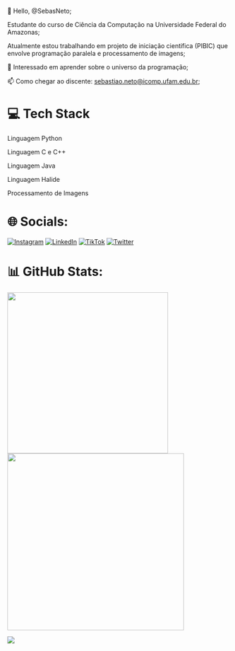 👋 Hello, @SebasNeto;

Estudante do curso de Ciência da Computação na Universidade Federal do Amazonas;

Atualmente estou trabalhando em projeto de iniciação cientifica (PIBIC) que envolve programação paralela e processamento de imagens;

👀 Interessado em aprender sobre o universo da programação;

📫 Como chegar ao discente: sebastiao.neto@icomp.ufam.edu.br;

# 💻 Tech Stack
Linguagem Python

Linguagem C e C++

Linguagem Java 

Linguagem Halide

Processamento de Imagens


# 🌐 Socials:
[![Instagram](https://img.shields.io/badge/Instagram-%23E4405F.svg?logo=Instagram&logoColor=white)]() [![LinkedIn](https://img.shields.io/badge/LinkedIn-%230077B5.svg?logo=linkedin&logoColor=white)](https://www.linkedin.com/in/sebasti%C3%A3o-bicharra-ba53a81b7/) [![TikTok](https://img.shields.io/badge/TikTok-%23000000.svg?logo=TikTok&logoColor=white)]() [![Twitter](https://img.shields.io/badge/Twitter-%231DA1F2.svg?logo=Twitter&logoColor=white)]() 

# 📊 GitHub Stats:
<img src="https://github-readme-stats-wheat-two-53.vercel.app/api?username=SebasNeto&theme=neon&hide_border=false&include_all_commits=false&count_private=false"  width="364px" />                    <img src="https://github-readme-streak-stats.herokuapp.com/?user=SebasNeto&theme=neon&hide_border=false"  width="400px" />



![](https://github-readme-stats-wheat-two-53.vercel.app/api/top-langs/?username=SebasNeto&theme=neon&hide_border=false&include_all_commits=false&count_private=false&layout=compact)
